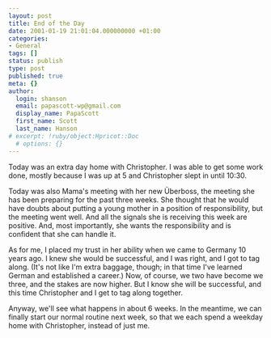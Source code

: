 ```yaml
---
layout: post
title: End of the Day
date: 2001-01-19 21:01:04.000000000 +01:00
categories:
- General
tags: []
status: publish
type: post
published: true
meta: {}
author:
  login: shanson
  email: papascott-wp@gmail.com
  display_name: PapaScott
  first_name: Scott
  last_name: Hanson
# excerpt: !ruby/object:Hpricot::Doc
  # options: {}
---
```

<p>Today was an extra day home with Christopher.  I was able to get some work done, mostly because I was up at 5 and Christopher slept in until 10:30.</p>
<p>Today was also Mama's meeting with her new Überboss, the meeting she has been preparing for the past three weeks. She thought that he would have doubts about putting a young mother in a position of responsibility, but the meeting went well. And all the signals she is receiving this week are positive. And, most importantly, she wants the responsibility and is confident that she can handle it.</p>
<p>As for me, I placed my trust in her ability when we came to Germany 10 years ago. I knew she would be successful, and I was right, and I got to tag along. (It's not like I'm extra baggage, though; in that time I've learned German and established a career.) Now, of course, we two have become we three, and the stakes are now higher. But I know she will be successful, and this time Christopher and I get to tag along together. </p>
<p>Anyway, we'll see what happens in about 6 weeks. In the meantime, we can finally start our normal routine next week, so that we each spend a weekday home with Christopher, instead of just me.</p>
